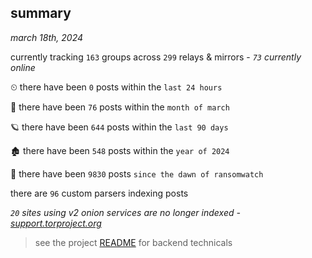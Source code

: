 
## summary
_march 18th, 2024_

currently tracking `163` groups across `299` relays & mirrors - _`73` currently online_

⏲ there have been `0` posts within the `last 24 hours`

🦈 there have been `76` posts within the `month of march`

🪐 there have been `644` posts within the `last 90 days`

🏚 there have been `548` posts within the `year of 2024`

🦕 there have been `9830` posts `since the dawn of ransomwatch`

there are `96` custom parsers indexing posts

_`20` sites using v2 onion services are no longer indexed - [support.torproject.org](https://support.torproject.org/onionservices/v2-deprecation/)_

> see the project [README](https://github.com/joshhighet/ransomwatch#ransomwatch--) for backend technicals
